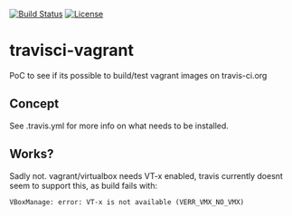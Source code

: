 [![Build Status](https://travis-ci.org/garethahealy/travisci-vagrant.svg?branch=master)](https://travis-ci.org/garethahealy/travisci-vagrant)
[![License](https://img.shields.io/hexpm/l/plug.svg?maxAge=2592000)]()

# travisci-vagrant
PoC to see if its possible to build/test vagrant images on travis-ci.org

## Concept
See .travis.yml for more info on what needs to be installed.

## Works?
Sadly not. vagrant/virtualbox needs VT-x enabled, travis currently doesnt seem to support this, as build fails with:

    VBoxManage: error: VT-x is not available (VERR_VMX_NO_VMX)
